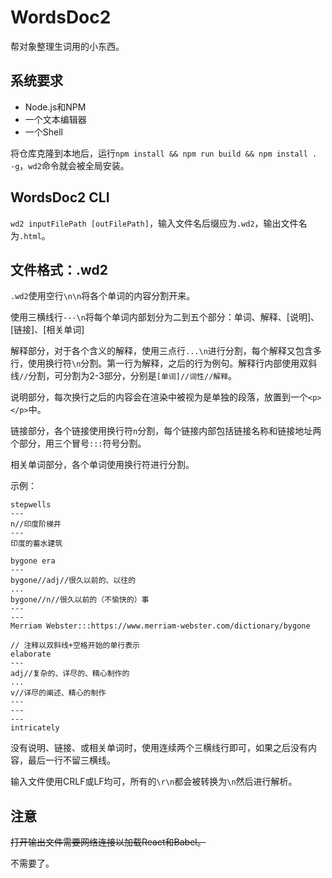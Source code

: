 # WordsDoc2

帮对象整理生词用的小东西。

## 系统要求

- Node.js和NPM
- 一个文本编辑器
- 一个Shell

将仓库克隆到本地后，运行`npm install && npm run build && npm install . -g`，`wd2`命令就会被全局安装。

## WordsDoc2 CLI

`wd2 inputFilePath [outFilePath]`，输入文件名后缀应为`.wd2`，输出文件名为`.html`。

## 文件格式：.wd2

`.wd2`使用空行`\n\n`将各个单词的内容分割开来。

使用三横线行`---\n`将每个单词内部划分为二到五个部分：单词、解释、\[说明\]、\[链接\]、\[相关单词\]

解释部分，对于各个含义的解释，使用三点行`...\n`进行分割，每个解释又包含多行，使用换行符`\n`分割。第一行为解释，之后的行为例句。解释行内部使用双斜线`//`分割，可分割为2-3部分，分别是`[单词]//词性//解释`。

说明部分，每次换行之后的内容会在渲染中被视为是单独的段落，放置到一个`<p></p>`中。

链接部分，各个链接使用换行符`n`分割，每个链接内部包括链接名称和链接地址两个部分，用三个冒号`:::`符号分割。

相关单词部分，各个单词使用换行符进行分割。

示例：

```wd2
stepwells
---
n//印度阶梯井
---
印度的蓄水建筑

bygone era
---
bygone//adj//很久以前的、以往的
...
bygone//n//很久以前的（不愉快的）事
---
---
Merriam Webster:::https://www.merriam-webster.com/dictionary/bygone

// 注释以双斜线+空格开始的单行表示
elaborate
---
adj//复杂的、详尽的、精心制作的
...
v//详尽的阐述、精心的制作
---
---
---
intricately
```

没有说明、链接、或相关单词时，使用连续两个三横线行即可，如果之后没有内容，最后一行不留三横线。

输入文件使用CRLF或LF均可，所有的`\r\n`都会被转换为`\n`然后进行解析。

## 注意

~~打开输出文件需要网络连接以加载React和Babel。~~

不需要了。
